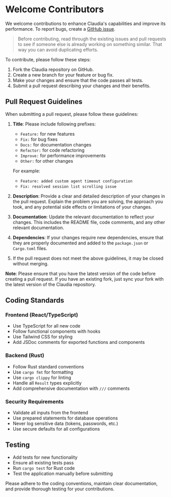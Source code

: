 # Welcome Contributors

We welcome contributions to enhance Claudia's capabilities and improve its performance. To report bugs, create a [GitHub issue](https://github.com/getAsterisk/claudia/issues).

> Before contributing, read through the existing issues and pull requests to see if someone else is already working on something similar. That way you can avoid duplicating efforts.

To contribute, please follow these steps:

1. Fork the Claudia repository on GitHub.
2. Create a new branch for your feature or bug fix.
3. Make your changes and ensure that the code passes all tests.
4. Submit a pull request describing your changes and their benefits.

## Pull Request Guidelines

When submitting a pull request, please follow these guidelines:

1. **Title**: Please include following prefixes:
   - `Feature:` for new features
   - `Fix:` for bug fixes
   - `Docs:` for documentation changes
   - `Refactor:` for code refactoring
   - `Improve:` for performance improvements
   - `Other:` for other changes

   For example:
   - `Feature: added custom agent timeout configuration`
   - `Fix: resolved session list scrolling issue`

2. **Description**: Provide a clear and detailed description of your changes in the pull request. Explain the problem you are solving, the approach you took, and any potential side effects or limitations of your changes.

3. **Documentation**: Update the relevant documentation to reflect your changes. This includes the README file, code comments, and any other relevant documentation.

4. **Dependencies**: If your changes require new dependencies, ensure that they are properly documented and added to the `package.json` or `Cargo.toml` files.

5. If the pull request does not meet the above guidelines, it may be closed without merging.

**Note**: Please ensure that you have the latest version of the code before creating a pull request. If you have an existing fork, just sync your fork with the latest version of the Claudia repository.

## Coding Standards

### Frontend (React/TypeScript)
- Use TypeScript for all new code
- Follow functional components with hooks
- Use Tailwind CSS for styling
- Add JSDoc comments for exported functions and components

### Backend (Rust)
- Follow Rust standard conventions
- Use `cargo fmt` for formatting
- Use `cargo clippy` for linting
- Handle all `Result` types explicitly
- Add comprehensive documentation with `///` comments

### Security Requirements
- Validate all inputs from the frontend
- Use prepared statements for database operations
- Never log sensitive data (tokens, passwords, etc.)
- Use secure defaults for all configurations

## Testing
- Add tests for new functionality
- Ensure all existing tests pass
- Run `cargo test` for Rust code
- Test the application manually before submitting

Please adhere to the coding conventions, maintain clear documentation, and provide thorough testing for your contributions. 
